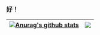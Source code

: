 ### 好！

| <a href="https://github.com/anuraghazra/github-readme-stats"><img align="center" src="https://github-readme-stats.vercel.app/api?username=djkcyl&show_icons=true&include_all_commits=true&theme=buefy&hide_border=true" alt="Anurag's github stats" /></a> | <a href="https://github.com/anuraghazra/github-readme-stats"><img align="center" src="https://github-readme-stats.vercel.app/api/top-langs/?username=djkcyl&layout=compact&theme=buefy&hide_border=true" /></a> |
| ------------- | ------------- |
